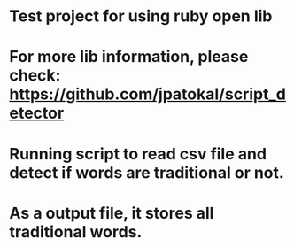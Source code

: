 # Test project for using ruby open lib
# For more lib information, please check: https://github.com/jpatokal/script_detector
# Running script to read csv file and detect if words are traditional or not.
# As a output file, it stores all traditional words. 

